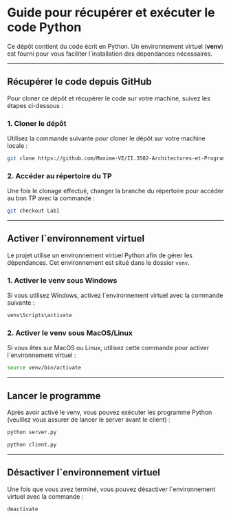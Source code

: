 # Guide pour récupérer et exécuter le code Python

Ce dépôt contient du code écrit en Python. Un environnement virtuel (**venv**) est fourni pour vous faciliter l`installation des dépendances nécessaires.

---

## Récupérer le code depuis GitHub

Pour cloner ce dépôt et récupérer le code sur votre machine, suivez les étapes ci-dessous :

### 1. Cloner le dépôt

Utilisez la commande suivante pour cloner le dépôt sur votre machine locale :

```bash
git clone https://github.com/Maxime-VE/II.3502-Architectures-et-Programmation-Distribuees
```

### 2. Accéder au répertoire du TP

Une fois le clonage effectué, changer la branche du répertoire pour accéder au bon TP avec la commande :

```bash
git checkout Lab1
```
---

## Activer l`environnement virtuel

Le projet utilise un environnement virtuel Python afin de gérer les dépendances. Cet environnement est situé dans le dossier `venv`.

### 1. Activer le venv sous Windows

Si vous utilisez Windows, activez l`environnement virtuel avec la commande suivante :

```bash
venv\Scripts\activate
```

### 2. Activer le venv sous MacOS/Linux

Si vous êtes sur MacOS ou Linux, utilisez cette commande pour activer l`environnement virtuel :

```bash
source venv/bin/activate
```

---

## Lancer le programme

Après avoir activé le venv, vous pouvez exécuter les programme Python (veuillez vous assurer de lancer le server avant le client) :

```bash
python server.py
```
```bash
python client.py
```

---

## Désactiver l`environnement virtuel

Une fois que vous avez terminé, vous pouvez désactiver l`environnement virtuel avec la commande :

```bash
deactivate
```

